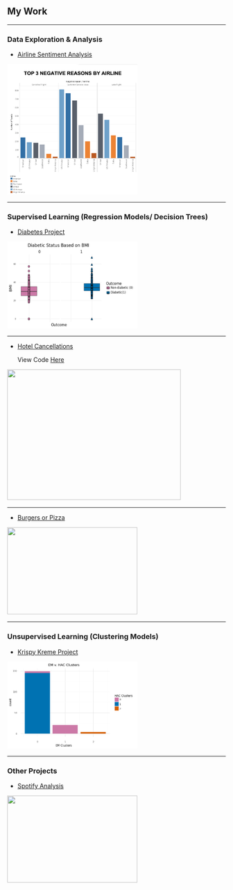 ## My Work

---
### Data Exploration & Analysis
- [Airline Sentiment Analysis](https://github.com/kayla-cho/Airline-Sentiment/raw/main/Airline%20Sentiment%20Analysis.pdf)

<img src="https://github.com/kayla-cho/Airline-Sentiment/blob/57dffcccd517d04775e9ec9b639914a4ca7bfb0c/airline.negative.reasons.png" width="300" height="300"/>

---

### Supervised Learning (Regression Models/ Decision Trees)

- [Diabetes Project](https://github.com/kayla-cho/Diabetes-Project/blob/bf73000b8e218cf5aac442b3a25568762356a535/Project1.ipynb)

<img src="https://github.com/kayla-cho/Diabetes-Project/blob/7c2f895286c3b601da69040a6aea616d0315e4c6/Unknown.png" width="300" height="200"/>


---

- [Hotel Cancellations](https://github.com/kayla-cho/hotel-cancellations/blob/49feb3cca2e5d88761282868d7006e0e82eb40c4/Hotels%20%20Presentation.pdf)

  View Code [Here](https://github.com/kayla-cho/hotel-cancellations/blob/3ec6950bca746a22f4e206df6fc8d1fa6edee2c0/Final.nb.html)

<img src="https://github.com/kayla-cho/hotel-cancellations/blob/ae25263a02e26a968ae5d1fc5fec703d8d1c1098/ElasticNet.png" width="400" height="300"/>

---

- [Burgers or Pizza](https://github.com/kayla-cho/burgers-or-pizza/blob/8a59e914ba12b4e209a5d2396b17bbb9617c8d59/Burgers%20or%20Pizza%20Project.ipynb)
<img src="https://github.com/kayla-cho/kayla.cho.github.io/blob/3b03fd9cbe435d957cf9b28bb68bbb276e5aaabb/images/Unknown-1.png" width="300" height="200"/>

---

### Unsupervised Learning (Clustering Models) 
- [Krispy Kreme Project](https://github.com/kayla-cho/krispy-kreme/blob/89cafe14d45d22f4b63489d803023ade2caf57f7/Krispy%20Kreme%20Project.ipynb)
<img src="https://github.com/kayla-cho/krispy-kreme/blob/ad8a94ca0bef7da7454692dc6822f1b5a36cc82b/Unknown.png" width="300" height="200"/>

---

### Other Projects
- [Spotify Analysis](https://github.com/kayla-cho/spotify/blob/a8e4bddf1f6a82b527eb4cdcacd4d14832a89bb6/Final_Project.ipynb)
<img src="https://github.com/kayla-cho/spotify/blob/44f2c06347176483a0d6806173af91af00c74634/Unknown-3.png" width="300" height="200"/>

